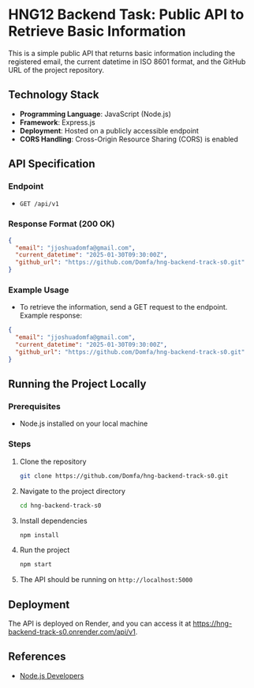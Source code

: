 
# HNG12 Backend Task: Public API to Retrieve Basic Information

This is a simple public API that returns basic information including the registered email, the current datetime in ISO 8601 format, and the GitHub URL of the project repository.

## Technology Stack

- **Programming Language**: JavaScript (Node.js)
- **Framework**: Express.js
- **Deployment**: Hosted on a publicly accessible endpoint
- **CORS Handling**: Cross-Origin Resource Sharing (CORS) is enabled

## API Specification

### Endpoint

- `GET /api/v1`

### Response Format (200 OK)

```json
{
  "email": "jjoshuadomfa@gmail.com",
  "current_datetime": "2025-01-30T09:30:00Z",
  "github_url": "https://github.com/Domfa/hng-backend-track-s0.git"
}
```

### Example Usage

- To retrieve the information, send a GET request to the endpoint.
  Example response:

```json
{
  "email": "jjoshuadomfa@gmail.com",
  "current_datetime": "2025-01-30T09:30:00Z",
  "github_url": "https://github.com/Domfa/hng-backend-track-s0.git"
}
```

## Running the Project Locally

### Prerequisites
- Node.js installed on your local machine

### Steps

1. Clone the repository
   ```bash
   git clone https://github.com/Domfa/hng-backend-track-s0.git
   ```

2. Navigate to the project directory
   ```bash
   cd hng-backend-track-s0
   ```

3. Install dependencies
   ```bash
   npm install
   ```

4. Run the project
   ```bash
   npm start
   ```

5. The API should be running on `http://localhost:5000`

## Deployment

The API is deployed on Render, and you can access it at https://hng-backend-track-s0.onrender.com/api/v1.

## References

- [Node.js Developers](https://hng.tech/hire/nodejs-developers)
